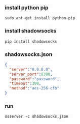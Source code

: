 ### install python pip
```
sudo apt-get install python-pip
```

### install shadowsocks
```
pip install shadowsocks
```

### shadowsocks.json
```json
{
  "server":"0.0.0.0",
  "server_port":8388,
  "password":"password",
  "timeout":300,
  "method":"aes-256-cfb"
}
```

### run
```
ssserver -c shadowsocks.json
```

